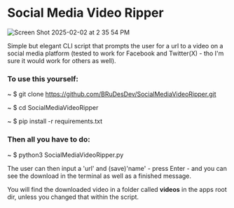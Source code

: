 # Social Media Video Ripper

![Screen Shot 2025-02-02 at 2 35 54 PM](https://github.com/user-attachments/assets/bc6c0bf0-8c7f-4324-a032-f072d145b681)

Simple but elegant CLI script that prompts the user for a url to a video on a social media platform (tested to work for Facebook and Twitter(X) - tho I'm sure it would work for others as well). 


### To use this yourself: 


~ $ git clone https://github.com/BRuDesDev/SocialMediaVideoRipper.git 

~ $ cd SocialMediaVideoRipper 

~ $ pip install -r requirements.txt

### Then all you have to do:
~ $ python3 SocialMediaVideoRipper.py 

The user can then input a 'url' and (save)'name' - press Enter - and you can see the download in the terminal as well as a finished message.

You will find the downloaded video in a folder called **videos** in the apps root dir, unless you changed that within the script.
